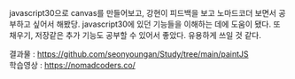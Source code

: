 javascript30으로 canvas를 만들어보고, 강현이 피드백을 보고 노마드코더 보면서 공부하고 싶어서 해봤당. 
javascript30에 있던 기능들을 이해하는 데에 도움이 됐다.
또 채우기, 저장같은 추가 기능도 공부할 수 있어서 좋았다. 유용하게 쓰일 것 같다.   

결과물 : https://github.com/seonyoungan/Study/tree/main/paintJS   
학습영상 : https://nomadcoders.co/
 
